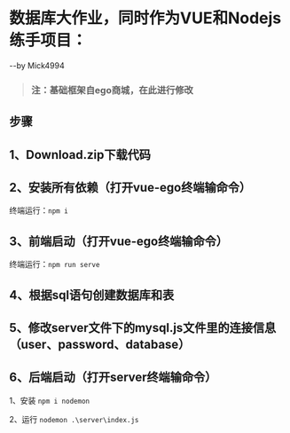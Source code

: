 # 数据库大作业，同时作为VUE和Nodejs练手项目：
--by Mick4994

> ### 注：基础框架自ego商城，在此进行修改

## 步骤
## 1、Download.zip下载代码

## 2、安装所有依赖（打开vue-ego终端输命令）

终端运行：```npm i```

## 3、前端启动（打开vue-ego终端输命令）
终端运行：```npm run serve```

## 4、根据sql语句创建数据库和表

## 5、修改server文件下的mysql.js文件里的连接信息（user、password、database）

## 6、后端启动（打开server终端输命令）
1、安装
```npm i nodemon```

2、运行
```nodemon .\server\index.js```